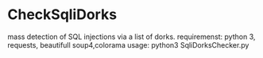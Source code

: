 # CheckSqliDorks
mass detection of SQL injections via a list of dorks.
requiremenst: python 3, requests, beautifull soup4,colorama
usage: python3 SqliDorksChecker.py
